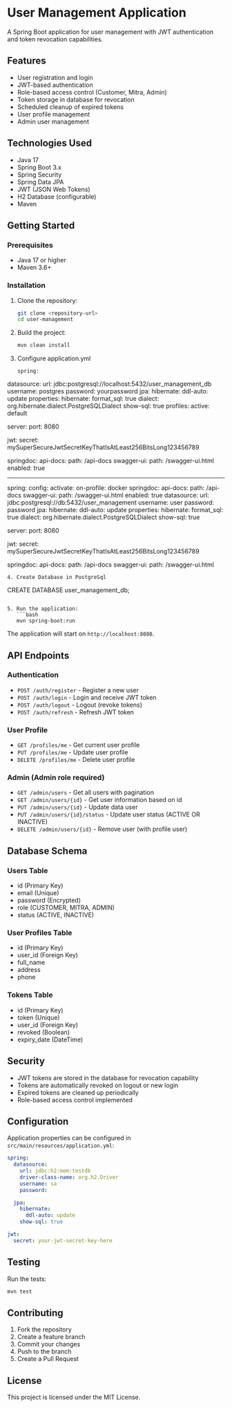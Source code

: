 # User Management Application

A Spring Boot application for user management with JWT authentication and token revocation capabilities.

## Features

- User registration and login
- JWT-based authentication
- Role-based access control (Customer, Mitra, Admin)
- Token storage in database for revocation
- Scheduled cleanup of expired tokens
- User profile management
- Admin user management

## Technologies Used

- Java 17
- Spring Boot 3.x
- Spring Security
- Spring Data JPA
- JWT (JSON Web Tokens)
- H2 Database (configurable)
- Maven

## Getting Started

### Prerequisites

- Java 17 or higher
- Maven 3.6+

### Installation

1. Clone the repository:

   ```bash
   git clone <repository-url>
   cd user-management
   ```

2. Build the project:

   ```bash
   mvn clean install
   ```

3. Configure application.yml
   ```
   spring:
  datasource:
    url: jdbc:postgresql://localhost:5432/user_management_db
    username: postgres
    password: yourpassword
  jpa:
    hibernate:
      ddl-auto: update
    properties:
      hibernate:
        format_sql: true
        dialect: org.hibernate.dialect.PostgreSQLDialect
    show-sql: true
  profiles:
    active: default

server:
  port: 8080

jwt:
  secret: mySuperSecureJwtSecretKeyThatIsAtLeast256BitsLong123456789

springdoc:
  api-docs:
    path: /api-docs
  swagger-ui:
    path: /swagger-ui.html
    enabled: true

---
spring:
  config:
    activate:
      on-profile: docker
  springdoc:
    api-docs:
      path: /api-docs
    swagger-ui:
      path: /swagger-ui.html
      enabled: true
  datasource:
    url: jdbc:postgresql://db:5432/user_management
    username: user
    password: password
  jpa:
    hibernate:
      ddl-auto: update
    properties:
      hibernate:
        format_sql: true
        dialect: org.hibernate.dialect.PostgreSQLDialect
    show-sql: true

server:
  port: 8080

jwt:
  secret: mySuperSecureJwtSecretKeyThatIsAtLeast256BitsLong123456789

springdoc:
  api-docs:
    path: /api-docs
  swagger-ui:
    path: /swagger-ui.html

   ```
4. Create Database in PostgreSql
```
CREATE DATABASE user_management_db;
```

5. Run the application:
   ```bash
   mvn spring-boot:run
   ```

The application will start on `http://localhost:8080`.

## API Endpoints

### Authentication

- `POST /auth/register` - Register a new user
- `POST /auth/login` - Login and receive JWT token
- `POST /auth/logout` - Logout (revoke tokens)
- `POST /auth/refresh` - Refresh JWT token

### User Profile

- `GET /profiles/me` - Get current user profile
- `PUT /profiles/me` - Update user profile
- `DELETE /profiles/me` - Delete user profile

### Admin (Admin role required)

- `GET /admin/users` - Get all users with pagination
- `GET /admin/users/{id}` - Get user information based on id
- `PUT /admin/users/{id}` - Update data user
- `PUT /admin/users/{id}/status` - Update user status (ACTIVE OR INACTIVE)
- `DELETE /admin/users/{id}`  - Remove user (with profile user)

## Database Schema

### Users Table

- id (Primary Key)
- email (Unique)
- password (Encrypted)
- role (CUSTOMER, MITRA, ADMIN)
- status (ACTIVE, INACTIVE)

### User Profiles Table

- id (Primary Key)
- user_id (Foreign Key)
- full_name
- address
- phone

### Tokens Table

- id (Primary Key)
- token (Unique)
- user_id (Foreign Key)
- revoked (Boolean)
- expiry_date (DateTime)

## Security

- JWT tokens are stored in the database for revocation capability
- Tokens are automatically revoked on logout or new login
- Expired tokens are cleaned up periodically
- Role-based access control implemented

## Configuration

Application properties can be configured in `src/main/resources/application.yml`:

```yaml
spring:
  datasource:
    url: jdbc:h2:mem:testdb
    driver-class-name: org.h2.Driver
    username: sa
    password:

  jpa:
    hibernate:
      ddl-auto: update
    show-sql: true

jwt:
  secret: your-jwt-secret-key-here
```

## Testing

Run the tests:

```bash
mvn test
```

## Contributing

1. Fork the repository
2. Create a feature branch
3. Commit your changes
4. Push to the branch
5. Create a Pull Request

## License

This project is licensed under the MIT License.
